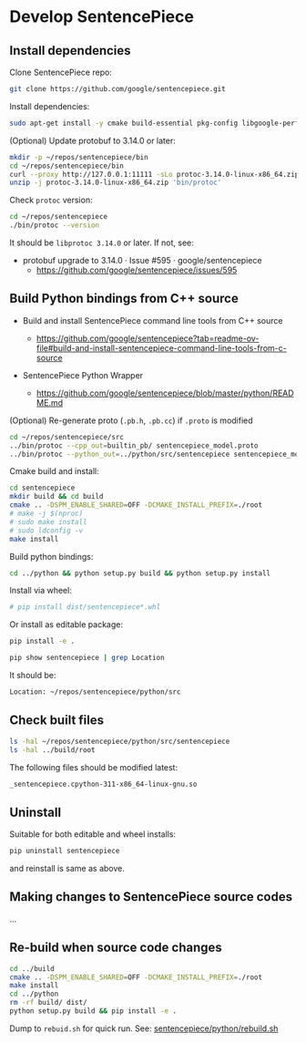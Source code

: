 # Develop SentencePiece

## Install dependencies

Clone SentencePiece repo:

```sh
git clone https://github.com/google/sentencepiece.git
```

Install dependencies:

```sh
sudo apt-get install -y cmake build-essential pkg-config libgoogle-perftools-dev protobuf-compiler libprotobuf-dev
```

(Optional) Update protobuf to 3.14.0 or later:

```sh
mkdir -p ~/repos/sentencepiece/bin
cd ~/repos/sentencepiece/bin
curl --proxy http://127.0.0.1:11111 -sLo protoc-3.14.0-linux-x86_64.zip https://github.com/protocolbuffers/protobuf/releases/download/v3.14.0/protoc-3.14.0-linux-x86_64.zip
unzip -j protoc-3.14.0-linux-x86_64.zip 'bin/protoc'
```

Check `protoc` version:

```sh
cd ~/repos/sentencepiece
./bin/protoc --version
```

It should be `libprotoc 3.14.0` or later. If not, see:

* protobuf upgrade to 3.14.0 · Issue #595 · google/sentencepiece
  * https://github.com/google/sentencepiece/issues/595

## Build Python bindings from C++ source

* Build and install SentencePiece command line tools from C++ source
  * https://github.com/google/sentencepiece?tab=readme-ov-file#build-and-install-sentencepiece-command-line-tools-from-c-source

* SentencePiece Python Wrapper
  * https://github.com/google/sentencepiece/blob/master/python/README.md

(Optional) Re-generate proto (`.pb.h`, `.pb.cc`) if `.proto` is modified

```sh
cd ~/repos/sentencepiece/src
../bin/protoc --cpp_out=builtin_pb/ sentencepiece_model.proto
../bin/protoc --python_out=../python/src/sentencepiece sentencepiece_model.proto
```

Cmake build and install:

```sh
cd sentencepiece
mkdir build && cd build
cmake .. -DSPM_ENABLE_SHARED=OFF -DCMAKE_INSTALL_PREFIX=./root
# make -j $(nproc)
# sudo make install
# sudo ldconfig -v
make install
```

Build python bindings:

```sh
cd ../python && python setup.py build && python setup.py install
```

Install via wheel:

```sh
# pip install dist/sentencepiece*.whl
```

Or install as editable package:

```sh
pip install -e .
```

```sh
pip show sentencepiece | grep Location
```

It should be:

```sh
Location: ~/repos/sentencepiece/python/src
```

## Check built files

```sh
ls -hal ~/repos/sentencepiece/python/src/sentencepiece
ls -hal ../build/root
```

The following files should be modified latest:

```sh
_sentencepiece.cpython-311-x86_64-linux-gnu.so
```

## Uninstall
  
Suitable for both editable and wheel installs:

```sh
pip uninstall sentencepiece
```

and reinstall is same as above.

## Making changes to SentencePiece source codes

...

## Re-build when source code changes

```sh
cd ../build
cmake .. -DSPM_ENABLE_SHARED=OFF -DCMAKE_INSTALL_PREFIX=./root
make install
cd ../python
rm -rf build/ dist/
python setup.py build && pip install -e .
```

Dump to `rebuid.sh` for quick run.
See: [sentencepiece/python/rebuild.sh](https://github.com/Hansimov/sentencepiece/blob/master/python/rebuild.sh)